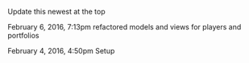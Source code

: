Update this newest at the top

February 6, 2016, 7:13pm refactored models and views for players and portfolios

February 4, 2016, 4:50pm Setup
